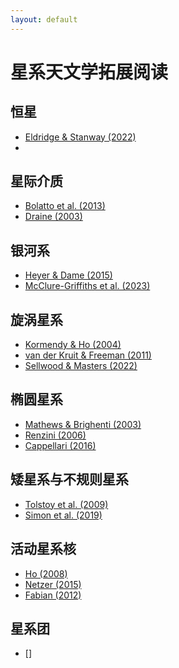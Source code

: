 ```yaml
---
layout: default
---
```


# 星系天文学拓展阅读

## 恒星

* [Eldridge & Stanway (2022)](https://ui.adsabs.harvard.edu/abs/2022ARA%26A..60..455E/abstract)
* 

## 星际介质

* [Bolatto et al. (2013)]()
* [Draine (2003)]()

## 银河系

* [Heyer & Dame (2015)]()
* [McClure-Griffiths et al. (2023)]()


## 旋涡星系

* [Kormendy & Ho (2004)]()
* [van der Kruit & Freeman (2011)]()
* [Sellwood & Masters (2022)]()


## 椭圆星系

* [Mathews & Brighenti (2003)]()
* [Renzini (2006)]()
* [Cappellari (2016)]()

## 矮星系与不规则星系

* [Tolstoy et al. (2009)]()
* [Simon et al. (2019)]()

## 活动星系核

* [Ho (2008)]()
* [Netzer (2015)]()
* [Fabian (2012)]()

## 星系团

* []

## 